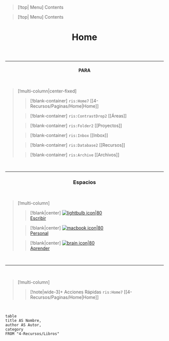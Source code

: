 
> [!top| Menu]
> Contents

> [!top| Menu]
> Contents


# <p align="center"> **Home**</p>

<br>

---
#### <p align="center">PARA</p>
<br>

> [!multi-column|center-fixed]
>
>> [!blank-container]
>> `ris:Home7` [[4-Recursos/Paginas/Home|Home]]
>
>> [!blank-container]
>> `ris:ContrastDrop2` [[Áreas]]
>
>> [!blank-container]
>> `ris:Folder2` [[Proyectos]]
>
>> [!blank-container]
>> `ris:Inbox` [[Inbox]]
>
>> [!blank-container]
>> `ris:Database2` [[Recursos]]
>
>> [!blank-container]
>> `ris:Archive` [[Archivos]]

<br>

---
### <p align="center">Espacios</p>
<br>

> [!multi-column]
>
>> [!blank|center]
>> [![lightbulb icon|80](https://img.icons8.com/ios/100/FFFFFF/pencil.png) <br/> Escribir](4-Recursos/Páginas/Escribir)
>
>>[!blank|center]
>> [![macbook icon|80](https://img.icons8.com/ios/250/FFFFFF/body.png) <br/> Personal](4-Recursos/Páginas/Personal)
>
>> [!blank|center]
>> [![brain icon|80](https://img.icons8.com/ios/250/FFFFFF/book.png) <br/> Aprender](4-Recursos/Páginas/Aprender)

<br>

___

<br>


> [!multi-column]
>
>> [!note|wide-3]+ Acciones Rápidas
>> `ris:Home7` [[4-Recursos/Paginas/Home|Home]]


<br>

```dataview
table
title AS Nombre,
author AS Autor,
category
FROM "4-Recursos/Libros"
```


















